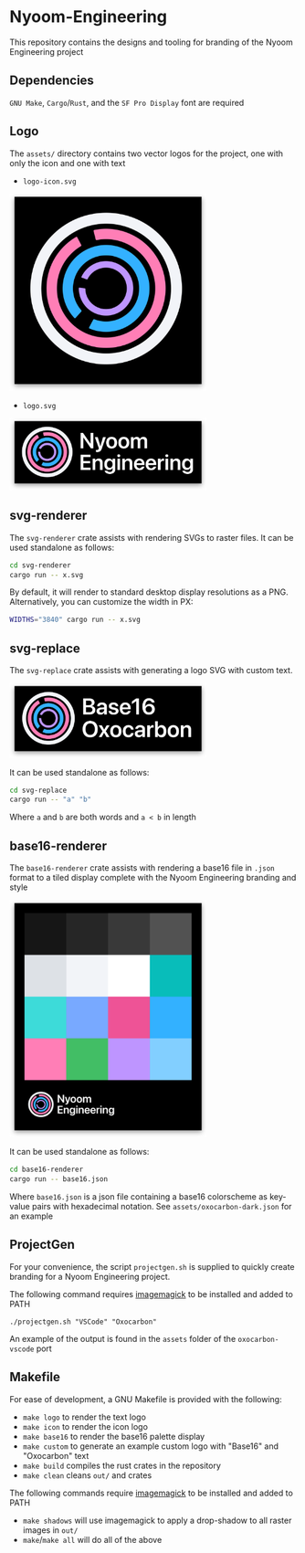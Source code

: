 # Nyoom-Engineering

This repository contains the designs and tooling for branding of the Nyoom Engineering project

## Dependencies

`GNU Make`, `Cargo`/`Rust`, and the `SF Pro Display` font are required

## Logo

The `assets/` directory contains two vector logos for the project, one with only the icon and one with text

- `logo-icon.svg`

<img src="./out/icon-3840x3840-shadow.png" width="345">

- `logo.svg`

<img src="./out/logo-3840x1280-shadow.png" width="345">

## svg-renderer

The `svg-renderer` crate assists with rendering SVGs to raster files. It can be used standalone as follows:

```sh
cd svg-renderer
cargo run -- x.svg
```

By default, it will render to standard desktop display resolutions as a PNG. Alternatively, you can customize the width in PX:

```sh
WIDTHS="3840" cargo run -- x.svg
```

## svg-replace

The `svg-replace` crate assists with generating a logo SVG with custom text. 

<img src="./out/logo-custom-3840x1330-shadow.png" width="345">

It can be used standalone as follows:

```sh
cd svg-replace
cargo run -- "a" "b"
```

Where `a` and `b` are both words and `a < b` in length

## base16-renderer

The `base16-renderer` crate assists with rendering a base16 file in `.json` format to a tiled display complete with the Nyoom Engineering branding and style

<img src="./out/palette-3840x4663-shadow.png" width="345">

It can be used standalone as follows:

```sh
cd base16-renderer 
cargo run -- base16.json
```

Where `base16.json` is a json file containing a base16 colorscheme as key-value pairs with hexadecimal notation. See `assets/oxocarbon-dark.json` for an example

## ProjectGen

For your convenience, the script `projectgen.sh` is supplied to quickly create branding for a Nyoom Engineering project.

The following command requires [imagemagick](https://imagemagick.org/index.php) to be installed and added to PATH

```
./projectgen.sh "VSCode" "Oxocarbon"
```

An example of the output is found in the `assets` folder of the `oxocarbon-vscode` port

## Makefile

For ease of development, a GNU Makefile is provided with the following: 

- `make logo` to render the text logo
- `make icon` to render the icon logo
- `make base16` to render the base16 palette display
- `make custom` to generate an example custom logo with "Base16" and "Oxocarbon" text
- `make build` compiles the rust crates in the repository
- `make clean` cleans `out/` and crates

The following commands require [imagemagick](https://imagemagick.org/index.php) to be installed and added to PATH

- `make shadows` will use imagemagick to apply a drop-shadow to all raster images in `out/`
- `make`/`make all` will do all of the above